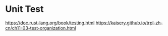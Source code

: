 # Unit Test

https://doc.rust-lang.org/book/testing.html
https://kaisery.github.io/trpl-zh-cn/ch11-03-test-organization.html